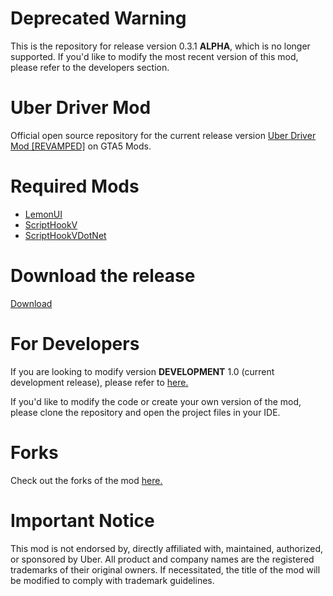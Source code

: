 # Deprecated Warning
This is the repository for release version 0.3.1 **ALPHA**, which is no longer supported. If you'd like to modify the most recent version of this mod, please refer to the developers section.

# Uber Driver Mod
Official open source repository for the current release version [Uber Driver Mod [REVAMPED]](https://www.gta5-mods.com/scripts/uber-driver-revamped) on GTA5 Mods.

# Required Mods
* [LemonUI](https://github.com/LemonUIbyLemon/LemonUI/releases)
* [ScriptHookV](http://www.dev-c.com/gtav/scripthookv/)
* [ScriptHookVDotNet](https://github.com/crosire/scripthookvdotnet/releases)

# Download the release
[Download](https://www.gta5-mods.com/scripts/uber-driver-revamped/download/137418)

# For Developers
If you are looking to modify version **DEVELOPMENT** 1.0 (current development release), please refer to [here.](https://github.com/chillnook/UberDriverMod)

If you'd like to modify the code or create your own version of the mod, please clone the repository and open the project files in your IDE.

# Forks
Check out the forks of the mod [here.](https://github.com/chillnook/UberDriver_ALPHA_0.3.1/forks)

# Important Notice
This mod is not endorsed by, directly affiliated with, maintained, authorized, or sponsored by Uber. All product and company names are the registered trademarks of their original owners. If necessitated, the title of the mod will be modified to comply with trademark guidelines.
